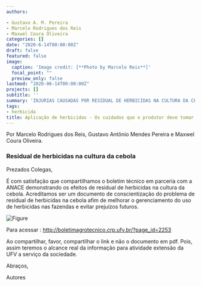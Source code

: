 ```yaml
---
authors:

- Gustavo A. M. Pereira
- Marcelo Rodrigues dos Reis
- Maxwel Coura Oliveira
categories: []
date: "2020-6-14T00:00:00Z"
draft: false
featured: false
image:
  caption: 'Image credit: [**Photo by Marcelo Reis**]'
  focal_point: ""
  preview_only: false
lastmod: "2020-06-14T00:00:00Z"
projects: []
subtitle: ''
summary: 'INJURIAS CAUSADAS POR RESIDUAL DE HERBICIDAS NA CULTURA DA CEBOLA'
tags:
- herbicida
title: Aplicação de herbicidas - Os cuidados que o produtor deve tomar ao realizar a rotação de culturas em cultivos de cebola
---
```


Por Marcelo Rodrigues dos Reis, Gustavo Antônio Mendes Pereira e Maxwel Coura Oliveira.


### Residual de herbicidas na cultura da cebola

Prezados Colegas,

É com satisfação que compartilhamos o boletim técnico em parceria com a ANACE demonstrando os efeitos de residual de herbicidas na cultura da cebola. 
Acreditamos ser um documento de conscientização do problema de residual de herbicidas na cebola afim de melhorar o gerenciamento do uso de herbicidas nas fazendas e evitar prejuízos futuros.


![Figure](/post/Cebola/foto.png) 


Para acessar : http://boletimagrotecnico.crp.ufv.br/?page_id=2253

Ao compartilhar, favor, compartilhar o link e não o documento em pdf. Pois, assim teremos o alcance real da informação para atividade extensão da UFV a serviço da sociedade.

Abraços,

Autores

